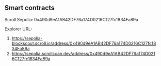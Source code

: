 ## Smart contracts

Scroll Sepolia: 0x490d9eA1AB42DF76a174D0216C127fc1834Fa89a

Explorer URL:
1. https://sepolia-blockscout.scroll.io/address/0x490d9eA1AB42DF76a174D0216C127fc1834Fa89a 
2. https://sepolia.scrollscan.dev/address/0x490d9eA1AB42DF76a174D0216C127fc1834Fa89a


